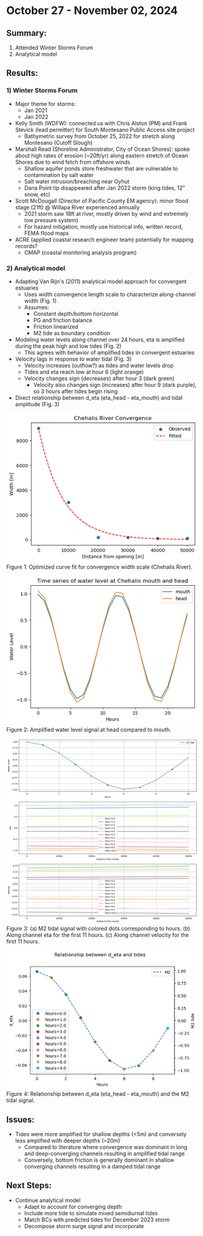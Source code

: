 # October 27 - November 02, 2024

## Summary:
1) Attended Winter Storms Forum
2) Analytical model

## Results:
### 1) Winter Storms Forum
- Major theme for storms:
	- Jan 2021
	- Jan 2022
- Kelly Smith (WDFW): connected us with Chris Alston (PM) and Frank Stevick (lead permitter) for South Montesano Public Access site project
	- Bathymetric survey from October 25, 2022 for stretch along Montesano (Cutoff Slough)
- Marshall Read (Shoreline Administrator, City of Ocean Shores): spoke about high rates of erosion (~20ft/yr) along eastern stretch of Ocean Shores due to wind fetch from offshore winds
	- Shallow aquifer ponds store freshwater that are vulnerable to contamination by salt water
	- Salt water intrusion/breaching near Oyhut
	- Dana Point tip disappeared after Jan 2022 storm (king tides, 12" snow, etc)
- Scott McDougall (Director of Pacific County EM agency): minor flood stage (21ft) @ Willapa River experienced annually
	- 2021 storm saw 18ft at river, mostly driven by wind and extremely low pressure system)
	- For hazard mitigation, mostly use historical info, written record, FEMA flood maps
- ACRE (applied coastal research engineer team) potentially for mapping records?
	- CMAP (coastal monitoring analysis program)

### 2) Analytical model
- Adapting Van Rijn's (2011) analytical model approach for convergent estuaries
	- Uses width convergence length scale to characterize along-channel width (Fig. 1)
	- Assumes:
		- Constant depth/bottom horizontal
		- PG and friction balance
		- Friction linearized
		- M2 tide as boundary condition
- Modeling water levels along channel over 24 hours, eta is amplified during the peak high and low tides (Fig. 2)
	- This agrees with behavior of amplified tides in convergent estuaries
- Velocity lags in response to water tidal (Fig. 3)
	- Velocity increases (outflow?) as tides and water levels drop
	- Tides and eta reach low at hour 6 (light orange)
	- Velocity changes sign (decreases) after hour 3 (dark green)
		- Velocity also changes sign (increases) after hour 9 (dark purple), so 3 hours after tides begin rising
- Direct relationship between d_eta (eta_head - eta_mouth) and tidal amplitude (Fig. 3)


![Width convergence](../Figures/103124meeting/analyticalmodel_convergencelengthscale.png)<br>
Figure 1: Optimized curve fit for convergence width scale (Chehalis River).

![Along channel](../Figures/103124meeting/chehalis_headmouth.png)<br>
Figure 2: Amplified water level signal at head compared to mouth.

![Time series](../Figures/103124meeting/chehalis_eta_vel_m2tide.png)<br>
Figure 3: (a) M2 tidal signal with colored dots corresponding to hours. (b) Along channel eta for the first 11 hours. (c) Along channel velocity for the first 11 hours.


![Relationship](../Figures/103124meeting/chehalis_tides_deta.png)<br>
Figure 4: Relationship between d_eta (eta_head - eta_mouth) and the M2 tidal signal.


## Issues:
- Tides were more amplified for shallow depths (<5m) and conversely less amplified with deeper depths (~20m)
	- Compared to literature where convergence was dominant in long and deep-converging channels resulting in amplified tidal range
	- Conversely, bottom friction is generally dominant in shallow converging channels resulting in a damped tidal range


## Next Steps:
- Continue analytical model
	- Adapt to account for converging depth
	- Include more tide to simulate mixed semidiurnal tides
	- Match BCs with predicted tides for December 2023 storm
	- Decompose storm surge signal and incorporate
